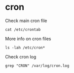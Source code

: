 # cron

Check main cron file

```text
cat /etc/crontab
```

More info on cron files

```text
ls -lah /etc/cron*
```

Check cron log

```text
grep "CRON" /var/log/cron.log
```


